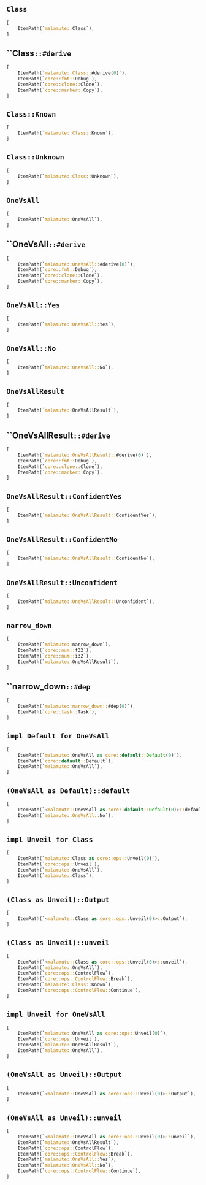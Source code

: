 ## `Class`

```rust
[
    ItemPath(`malamute::Class`),
]
```

## ``Class`::#derive`

```rust
[
    ItemPath(`malamute::Class::#derive(0)`),
    ItemPath(`core::fmt::Debug`),
    ItemPath(`core::clone::Clone`),
    ItemPath(`core::marker::Copy`),
]
```

## `Class::Known`

```rust
[
    ItemPath(`malamute::Class::Known`),
]
```

## `Class::Unknown`

```rust
[
    ItemPath(`malamute::Class::Unknown`),
]
```

## `OneVsAll`

```rust
[
    ItemPath(`malamute::OneVsAll`),
]
```

## ``OneVsAll`::#derive`

```rust
[
    ItemPath(`malamute::OneVsAll::#derive(0)`),
    ItemPath(`core::fmt::Debug`),
    ItemPath(`core::clone::Clone`),
    ItemPath(`core::marker::Copy`),
]
```

## `OneVsAll::Yes`

```rust
[
    ItemPath(`malamute::OneVsAll::Yes`),
]
```

## `OneVsAll::No`

```rust
[
    ItemPath(`malamute::OneVsAll::No`),
]
```

## `OneVsAllResult`

```rust
[
    ItemPath(`malamute::OneVsAllResult`),
]
```

## ``OneVsAllResult`::#derive`

```rust
[
    ItemPath(`malamute::OneVsAllResult::#derive(0)`),
    ItemPath(`core::fmt::Debug`),
    ItemPath(`core::clone::Clone`),
    ItemPath(`core::marker::Copy`),
]
```

## `OneVsAllResult::ConfidentYes`

```rust
[
    ItemPath(`malamute::OneVsAllResult::ConfidentYes`),
]
```

## `OneVsAllResult::ConfidentNo`

```rust
[
    ItemPath(`malamute::OneVsAllResult::ConfidentNo`),
]
```

## `OneVsAllResult::Unconfident`

```rust
[
    ItemPath(`malamute::OneVsAllResult::Unconfident`),
]
```

## `narrow_down`

```rust
[
    ItemPath(`malamute::narrow_down`),
    ItemPath(`core::num::f32`),
    ItemPath(`core::num::i32`),
    ItemPath(`malamute::OneVsAllResult`),
]
```

## ``narrow_down`::#dep`

```rust
[
    ItemPath(`malamute::narrow_down::#dep(0)`),
    ItemPath(`core::task::Task`),
]
```

## `impl Default for OneVsAll`

```rust
[
    ItemPath(`malamute::OneVsAll as core::default::Default(0)`),
    ItemPath(`core::default::Default`),
    ItemPath(`malamute::OneVsAll`),
]
```

## `(OneVsAll as Default)::default`

```rust
[
    ItemPath(`<malamute::OneVsAll as core::default::Default(0)>::default`),
    ItemPath(`malamute::OneVsAll::No`),
]
```

## `impl Unveil for Class`

```rust
[
    ItemPath(`malamute::Class as core::ops::Unveil(0)`),
    ItemPath(`core::ops::Unveil`),
    ItemPath(`malamute::OneVsAll`),
    ItemPath(`malamute::Class`),
]
```

## `(Class as Unveil)::Output`

```rust
[
    ItemPath(`<malamute::Class as core::ops::Unveil(0)>::Output`),
]
```

## `(Class as Unveil)::unveil`

```rust
[
    ItemPath(`<malamute::Class as core::ops::Unveil(0)>::unveil`),
    ItemPath(`malamute::OneVsAll`),
    ItemPath(`core::ops::ControlFlow`),
    ItemPath(`core::ops::ControlFlow::Break`),
    ItemPath(`malamute::Class::Known`),
    ItemPath(`core::ops::ControlFlow::Continue`),
]
```

## `impl Unveil for OneVsAll`

```rust
[
    ItemPath(`malamute::OneVsAll as core::ops::Unveil(0)`),
    ItemPath(`core::ops::Unveil`),
    ItemPath(`malamute::OneVsAllResult`),
    ItemPath(`malamute::OneVsAll`),
]
```

## `(OneVsAll as Unveil)::Output`

```rust
[
    ItemPath(`<malamute::OneVsAll as core::ops::Unveil(0)>::Output`),
]
```

## `(OneVsAll as Unveil)::unveil`

```rust
[
    ItemPath(`<malamute::OneVsAll as core::ops::Unveil(0)>::unveil`),
    ItemPath(`malamute::OneVsAllResult`),
    ItemPath(`core::ops::ControlFlow`),
    ItemPath(`core::ops::ControlFlow::Break`),
    ItemPath(`malamute::OneVsAll::Yes`),
    ItemPath(`malamute::OneVsAll::No`),
    ItemPath(`core::ops::ControlFlow::Continue`),
]
```
